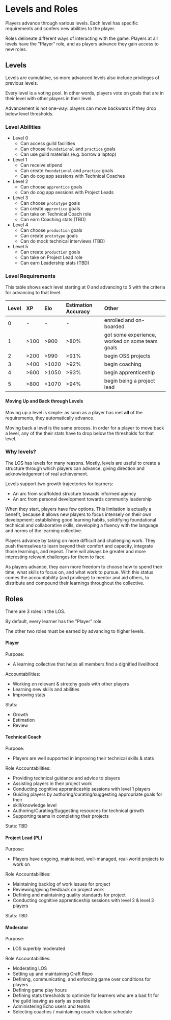 # Levels and Roles

Players advance through various levels. Each level has specific requirements and confers new abilities to the player.

Roles delineate different ways of interacting with the game. Players at all levels have the "Player" role, and as players advance they gain access to new roles.

## Levels

Levels are cumulative, so more advanced levels also include privileges of previous levels.

Every level is a voting pool. In other words, players vote on goals that are in their level with other players in their level.

Advancement is not one-way: players can move backwards if they drop below level thresholds.

### Level Abilities

- Level 0
  - Can access guild facilities
  - Can choose `foundational` and `practice` goals
  - Can use guild materials (e.g. borrow a laptop)
- Level 1
  - Can receive stipend
  - Can create `foundational` and `practice` goals
  - Can do cog app sessions with Technical Coaches
- Level 2
  - Can choose `apprentice` goals
  - Can do cog app sessions with Project Leads
- Level 3
  - Can choose `prototype` goals
  - Can create `apprentice` goals
  - Can take on Technical Coach role
  - Can earn Coaching stats (TBD)
- Level 4
  - Can choose `production` goals
  - Can create `prototype` goals
  - Can do mock technical interviews (TBD)
- Level 5
  - Can create `production` goals
  - Can take on Project Lead role
  - Can earn Leadership stats (TBD)

### Level Requirements

This table shows each level starting at 0 and advancing to 5 with the criteria for advancing to that level.

| Level | XP   | Elo   | Estimation Accuracy | Other              |
|:------|:-----|:------|:--------------------|:-------------------|
| 0     | -    | -     | -                   | enrolled and on-boarded   |
| 1     | >100  | >900  | >80%                | got some experience, worked on some team goals  |
| 2     | >200 | >990  | >91%                | begin OSS projects                 |
| 3     | >400 | >1020 | >92%                | begin coaching                  |
| 4     | >600 | >1050 | >93%                | begin apprenticeship |
| 5     | >800 | >1070 | >94%                | begin being a project lead |


#### Moving Up and Back through Levels

Moving up a level is simple: as soon as a player has met **all** of the requirements, they automatically advance.

Moving back a level is the same process. In order for a player to move back a level, any of the their stats have to drop below the thresholds for that level.

### Why levels?

The LOS has levels for many reasons. Mostly, levels are useful to create a structure through which players can advance, giving direction and acknowledgement of real achievement.

Levels support two growth trajectories for learners:

- An arc from scaffolded structure towards informed agency
- An arc from personal development towards community leadership

When they start, players have few options. This limitation is actually a benefit, because it allows new players to focus intensely on their own development: establishing good learning habits, solidifying foundational technical and collaborative skills, developing a fluency with the language and norms of the learning collective.

Players advance by taking on more difficult and challenging work. They push themselves to learn beyond their comfort and capacity, integrate those learnings, and repeat. There will always be greater and more interesting relevant challenges for them to face.

As players advance, they earn more freedom to choose how to spend their time, what skills to focus on, and what work to pursue. With this status comes the accountability (and privilege) to mentor and aid others, to distribute and compound their learnings throughout the collective.

## Roles

There are 3 roles in the LOS.

By default, every learner has the "Player" role.

The other two roles must be earned by advancing to higher levels.

#### Player

Purpose:
- A learning collective that helps all members find a dignified livelihood

Accountabilities:

- Working on relevant & stretchy goals with other players
- Learning new skills and abilities
- Improving stats

Stats:
- Growth
- Estimation
- Review

#### Technical Coach

Purpose:
- Players are well supported in improving their technical skills & stats

Role Accountabilities:
- Providing technical guidance and advice to players
- Assisting players in their project work
- Conducting cognitive apprenticeship sessions with level 1 players
- Guiding players by authoring/curating/suggesting appropriate goals for their
- skill/knowledge level
- Authoring/Curating/Suggesting resources for technical growth
- Supporting teams in completing their projects

Stats: TBD

#### Project Lead (PL)

Purpose:
- Players have ongoing, maintained, well-managed, real-world projects to work on

Role Accountabilities:
- Maintaining backlog of work issues for project
- Reviewing/giving feedback on project work
- Defining and maintaining quality standards for project
- Conducting cognitive apprenticeship sessions with level 2 & level 3 players

Stats: TBD

#### Moderator

Purpose:
- LOS superbly moderated

Role Accountabilities:
- Moderating LOS
- Setting up and maintaining Craft Repo
- Defining, communicating, and enforcing game over conditions for players
- Defining game play hours
- Defining stats thresholds to optimize for learners who are a bad fit for the guild leaving as early as possible
- Administering Echo users and teams
- Selecting coaches / maintaining coach rotation schedule
